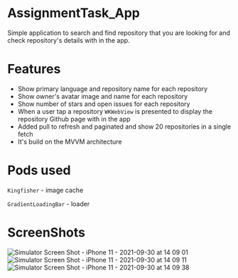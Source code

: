 # AssignmentTask_App
Simple application to search and find repository that you are looking for and check repository's details with in the app.

# Features
  * Show primary language and repository name for each repository
  * Show owner's avatar image and name for each repository
  * Show number of stars and open issues for each repository
  * When a user tap a repository `WKWebView` is presented to display the repository Github page with in the app
  * Added pull to refresh and paginated and show 20 repositories in a single fetch
  * It's build on the MVVM architecture
 
# Pods used
  `Kingfisher` - image cache 
  
  `GradientLoadingBar` - loader
  
# ScreenShots
  ![Simulator Screen Shot - iPhone 11 - 2021-09-30 at 14 09 01](https://user-images.githubusercontent.com/35160256/135464929-9d9af781-b085-4ed6-bff5-253e07f9266a.png) ![Simulator Screen Shot - iPhone 11 - 2021-09-30 at 14 09 11](https://user-images.githubusercontent.com/35160256/135465506-a9f99822-1bd3-4c8f-b4c2-a68444d70a16.png) ![Simulator Screen Shot - iPhone 11 - 2021-09-30 at 14 09 38](https://user-images.githubusercontent.com/35160256/135465714-5efa3a64-0393-4e08-9816-59ebf096fad5.png)
 
 
  
  
